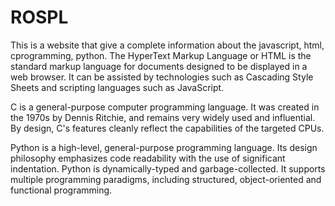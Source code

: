# ROSPL
This is a website that give a complete information about the javascript, html, cprogramming, python. 
The HyperText Markup Language or HTML is the standard markup language for documents designed to be displayed in a web browser. It can be assisted by technologies such as Cascading Style Sheets and scripting languages such as JavaScript. 

C is a general-purpose computer programming language. It was created in the 1970s by Dennis Ritchie, and remains very widely used and influential. By design, C's features cleanly reflect the capabilities of the targeted CPUs.

Python is a high-level, general-purpose programming language. Its design philosophy emphasizes code readability with the use of significant indentation. Python is dynamically-typed and garbage-collected. It supports multiple programming paradigms, including structured, object-oriented and functional programming. 
